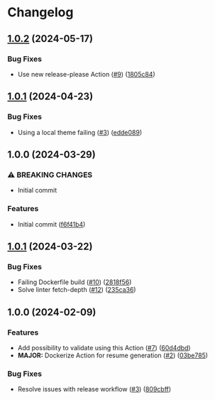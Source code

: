 # Changelog

## [1.0.2](https://github.com/Devleaps/jsonresume-generator/compare/v1.0.1...v1.0.2) (2024-05-17)

### Bug Fixes

- Use new release-please Action ([#9](https://github.com/Devleaps/jsonresume-generator/issues/9)) ([1805c84](https://github.com/Devleaps/jsonresume-generator/commit/1805c84766f178533f10b96c30ed1caaccf91129))

## [1.0.1](https://github.com/Devleaps/jsonresume-generator/compare/v1.0.0...v1.0.1) (2024-04-23)

### Bug Fixes

- Using a local theme failing ([#3](https://github.com/Devleaps/jsonresume-generator/issues/3)) ([edde089](https://github.com/Devleaps/jsonresume-generator/commit/edde089fa7ee320a41d6e298caaabf894df2ced5))

## 1.0.0 (2024-03-29)

### ⚠ BREAKING CHANGES

- Initial commit

### Features

- Initial commit ([f6f41b4](https://github.com/Devleaps/jsonresume-generator/commit/f6f41b40ff34ce147a3ab9db3ba0842aa8e6d5e5))

## [1.0.1](https://github.com/Devleaps/jsonresume-generator/compare/v1.0.0...v1.0.1) (2024-03-22)

### Bug Fixes

- Failing Dockerfile build ([#10](https://github.com/Devleaps/jsonresume-generator/issues/10)) ([2818f56](https://github.com/Devleaps/jsonresume-generator/commit/2818f5646a8cb3c31aad1c1f36f5e4ac005f03a2))
- Solve linter fetch-depth ([#12](https://github.com/Devleaps/jsonresume-generator/issues/12)) ([235ca36](https://github.com/Devleaps/jsonresume-generator/commit/235ca36a62601a3daac0eeca151a7e31f87c9c43))

## 1.0.0 (2024-02-09)

### Features

- Add possibility to validate using this Action ([#7](https://github.com/Devleaps/jsonresume-generator/issues/7)) ([60d4dbd](https://github.com/Devleaps/jsonresume-generator/commit/60d4dbdf17a9aa0631d17da98f69b5af23442d78))
- **MAJOR:** Dockerize Action for resume generation ([#2](https://github.com/Devleaps/jsonresume-generator/issues/2)) ([03be785](https://github.com/Devleaps/jsonresume-generator/commit/03be7859d45c0ebc653729abeb826c9bc8477da6))

### Bug Fixes

- Resolve issues with release workflow ([#3](https://github.com/Devleaps/jsonresume-generator/issues/3)) ([809cbff](https://github.com/Devleaps/jsonresume-generator/commit/809cbff4f429a710ec8950ad086c2f48ca609985))
